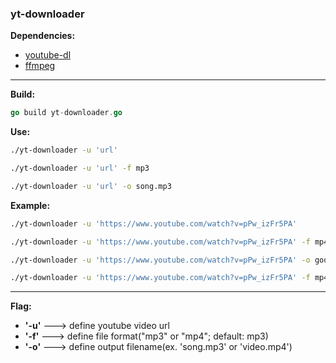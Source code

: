 ### yt-downloader

**Dependencies:**

- [youtube-dl](https://github.com/ytdl-org/youtube-dl)
- [ffmpeg](https://ffmpeg.org/)

****

**Build:**

```go
go build yt-downloader.go
```



**Use:**

```bash
./yt-downloader -u 'url'
```

```bash
./yt-downloader -u 'url' -f mp3
```

```bash
./yt-downloader -u 'url' -o song.mp3
```



**Example:**

```bash
./yt-downloader -u 'https://www.youtube.com/watch?v=pPw_izFr5PA'
```

```bash
./yt-downloader -u 'https://www.youtube.com/watch?v=pPw_izFr5PA' -f mp4 
```

```bash
./yt-downloader -u 'https://www.youtube.com/watch?v=pPw_izFr5PA' -o gooba.mp3
```

```bash
./yt-downloader -u 'https://www.youtube.com/watch?v=pPw_izFr5PA' -f mp4 -o gooba.mp4
```

****



**Flag:**

- **'-u'** ---> define youtube video url
- **'-f'** ---> define file format("mp3" or "mp4"; default: mp3)
- **'-o'** ---> define output filename(ex. 'song.mp3' or 'video.mp4')

